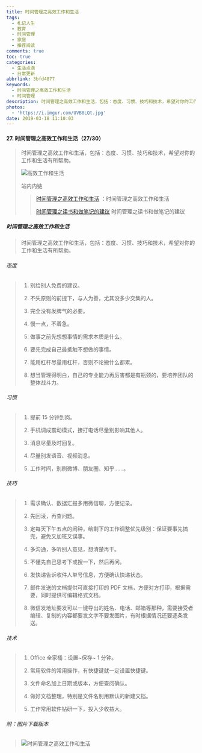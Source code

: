 ```yaml
---
title: 时间管理之高效工作和生活
tags:
  - 札记人生
  - 教育
  - 时间管理
  - 家庭
  - 推荐阅读
comments: true
toc: true
categories:
  - 生活点滴
  - 日常更新
abbrlink: 3bfd4877
keywords:
  - 时间管理之高效工作和生活
  - 时间管理
description: 时间管理之高效工作和生活，包括：态度、习惯、技巧和技术，希望对你的工作和生活有所帮助。
photos:
  - 'https://i.imgur.com/UVB8LQt.jpg'
date: 2019-03-18 11:10:03
---
```

<script type="text/javascript" src="/js/src/bai.js"></script>

#### 27. 时间管理之高效工作和生活（27/30）
> 时间管理之高效工作和生活，包括：态度、习惯、技巧和技术，希望对你的工作和生活有所帮助。
>
> ![高效工作和生活](https://i.imgur.com/oHwRBdm.png)
>
> 站内内链
>
>> [时间管理之高效工作和生活](/archives/3bfd4877.html) ：时间管理之高效工作和生活
>>
>> [时间管理之读书和做笔记的建议](/archives/632fb646.html) 时间管理之读书和做笔记的建议

##### 时间管理之高效工作和生活
> 时间管理之高效工作和生活，包括：态度、习惯、技巧和技术，希望对你的工作和生活有所帮助。

###### 态度
> 1. 别给别人免费的建议。
>
> 2. 不失原则的前提下，与人为善，尤其没多少交集的人。
>
> 3. 完全没有发脾气的必要。
>
> 4. 慢一点，不着急。
>
> 5. 做事之前先想想事情的需求本质是什么。
>
> 6. 要先完成自己最抵触不想做的事情。
>
> 7. 能用杠杆尽量用杠杆，否则不论搬什么都累。
>
> 8. 想当管理得明白，自己的专业能力再厉害都是有瓶颈的，要培养团队的整体战斗力。

###### 习惯
> 1. 提前 15 分钟到岗。
>
> 2. 手机调成震动模式，接打电话尽量别影响其他人。
>
> 3. 消息尽量及时回复。
>
> 4. 尽量别发语音、视频消息。
>
> 5. 工作时间，别刷微博、朋友圈、知乎……。

###### 技巧
> 1. 需求确认、数据汇报多用微信聊，方便记录。
>
> 2. 先回滚，再查问题。
>
> 3. 定每天下午五点的闹钟，给剩下的工作调整优先级别：保证要事先搞完，避免又加班又误事。
>
> 4. 多沟通，多听别人意见，想清楚再干。
>
> 5. 不懂先自己思考下或搜一下，然后再问。
>
> 6. 发快递告诉收件人单号信息，方便确认快递状态。
>
> 7. 邮件发送的文档提供可直接打印的 PDF 文档，方便对方打印，根据需要，同时提供可编辑格式文档。
>
> 8. 微信发地址要发可以一键导出的姓名、电话、邮箱等那种，需要接受者编辑、复制的内容都要发文字不要发图片，有时根据情况还要逐条发送。

###### 技术
> 1. Office 全家桶：设置~保存~ 1 分钟。
>
> 2. 常用软件的常用操作，有快捷键就一定设置快捷键。
>
> 3. 文件命名加上日期或版本，方便查阅确认。
>
> 4. 做好文档整理，特别是文件名别用默认的新建文档。
>
> 5. 工作常用软件钻研一下，投入少收益大。

###### 附：图片下载版本
> ![时间管理之高效工作和生活](https://i.imgur.com/JxR34uw.jpg)
